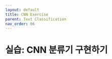 ```yaml
---
layout: default
title: CNN Exercise
parent: Text Classification
nav_order: 06
---
```


# 실습: CNN 분류기 구현하기


